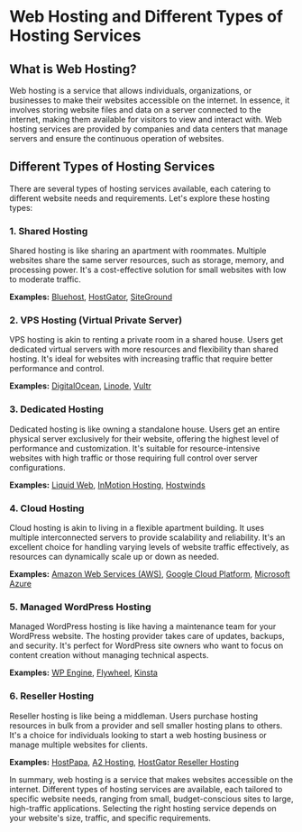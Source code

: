# Web Hosting and Different Types of Hosting Services

## What is Web Hosting?

Web hosting is a service that allows individuals, organizations, or businesses to make their websites accessible on the internet. In essence, it involves storing website files and data on a server connected to the internet, making them available for visitors to view and interact with. Web hosting services are provided by companies and data centers that manage servers and ensure the continuous operation of websites.

## Different Types of Hosting Services

There are several types of hosting services available, each catering to different website needs and requirements. Let's explore these hosting types:

### 1. Shared Hosting

Shared hosting is like sharing an apartment with roommates. Multiple websites share the same server resources, such as storage, memory, and processing power. It's a cost-effective solution for small websites with low to moderate traffic.

**Examples:** [Bluehost](https://www.bluehost.com/), [HostGator](https://www.hostgator.com/), [SiteGround](https://www.siteground.com/)

### 2. VPS Hosting (Virtual Private Server)

VPS hosting is akin to renting a private room in a shared house. Users get dedicated virtual servers with more resources and flexibility than shared hosting. It's ideal for websites with increasing traffic that require better performance and control.

**Examples:** [DigitalOcean](https://www.digitalocean.com/), [Linode](https://www.linode.com/), [Vultr](https://www.vultr.com/)

### 3. Dedicated Hosting

Dedicated hosting is like owning a standalone house. Users get an entire physical server exclusively for their website, offering the highest level of performance and customization. It's suitable for resource-intensive websites with high traffic or those requiring full control over server configurations.

**Examples:** [Liquid Web](https://www.liquidweb.com/), [InMotion Hosting](https://www.inmotionhosting.com/), [Hostwinds](https://www.hostwinds.com/)

### 4. Cloud Hosting

Cloud hosting is akin to living in a flexible apartment building. It uses multiple interconnected servers to provide scalability and reliability. It's an excellent choice for handling varying levels of website traffic effectively, as resources can dynamically scale up or down as needed.

**Examples:** [Amazon Web Services (AWS)](https://aws.amazon.com/), [Google Cloud Platform](https://cloud.google.com/), [Microsoft Azure](https://azure.microsoft.com/)

### 5. Managed WordPress Hosting

Managed WordPress hosting is like having a maintenance team for your WordPress website. The hosting provider takes care of updates, backups, and security. It's perfect for WordPress site owners who want to focus on content creation without managing technical aspects.

**Examples:** [WP Engine](https://wpengine.com/), [Flywheel](https://getflywheel.com/), [Kinsta](https://kinsta.com/)

### 6. Reseller Hosting

Reseller hosting is like being a middleman. Users purchase hosting resources in bulk from a provider and sell smaller hosting plans to others. It's a choice for individuals looking to start a web hosting business or manage multiple websites for clients.

**Examples:** [HostPapa](https://www.hostpapa.com/), [A2 Hosting](https://www.a2hosting.com/), [HostGator Reseller Hosting](https://www.hostgator.com/reseller-hosting)

In summary, web hosting is a service that makes websites accessible on the internet. Different types of hosting services are available, each tailored to specific website needs, ranging from small, budget-conscious sites to large, high-traffic applications. Selecting the right hosting service depends on your website's size, traffic, and specific requirements.
